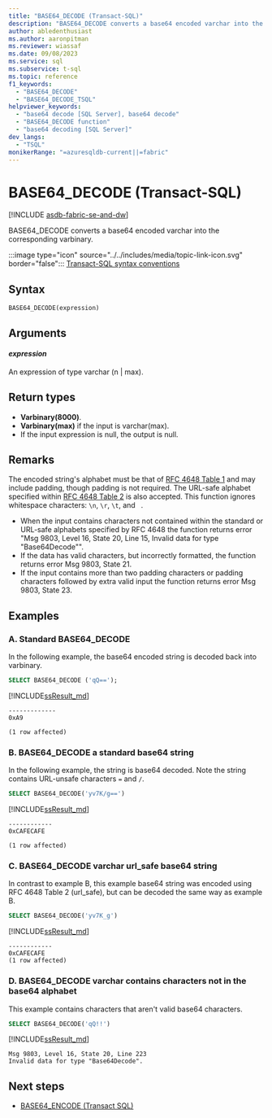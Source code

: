 ```yaml
---
title: "BASE64_DECODE (Transact-SQL)"
description: "BASE64_DECODE converts a base64 encoded varchar into the corresponding varbinary."
author: abledenthusiast
ms.author: aaronpitman
ms.reviewer: wiassaf
ms.date: 09/08/2023
ms.service: sql
ms.subservice: t-sql
ms.topic: reference
f1_keywords:
  - "BASE64_DECODE"
  - "BASE64_DECODE_TSQL"
helpviewer_keywords:
  - "base64 decode [SQL Server], base64 decode"
  - "BASE64_DECODE function"
  - "base64 decoding [SQL Server]"
dev_langs:
  - "TSQL"
monikerRange: "=azuresqldb-current||=fabric"
---
```


# BASE64_DECODE (Transact-SQL)
[!INCLUDE [asdb-fabric-se-and-dw](../../includes/applies-to-version/asdb-fabricse-fabricdw.md)]

BASE64_DECODE converts a base64 encoded varchar into the corresponding varbinary.

:::image type="icon" source="../../includes/media/topic-link-icon.svg" border="false"::: [Transact-SQL syntax conventions](../../t-sql/language-elements/transact-sql-syntax-conventions-transact-sql.md)  

## Syntax

```syntaxsql
BASE64_DECODE(expression)
```

## Arguments

#### *expression*

An expression of type varchar (n | max).

## Return types

- **Varbinary(8000)**.
- **Varbinary(max)** if the input is varchar(max).
- If the input expression is null, the output is null.

## Remarks

The encoded string's alphabet must be that of [RFC 4648 Table 1](https://datatracker.ietf.org/doc/html/rfc4648#section-4) and may include padding, though padding is not required. The URL-safe alphabet specified within [RFC 4648 Table 2](https://datatracker.ietf.org/doc/html/rfc4648#section-5) is also accepted. This function ignores whitespace characters: `\n`, `\r`, `\t`, and ` `.

- When the input contains characters not contained within the standard or URL-safe alphabets specified by RFC 4648 the function returns error "Msg 9803, Level 16, State 20, Line 15, Invalid data for type "Base64Decode"". 
- If the data has valid characters, but incorrectly formatted, the function returns error Msg 9803, State 21. 
- If the input contains more than two padding characters or padding characters followed by extra valid input the function returns error Msg 9803, State 23.

## Examples

### A. Standard BASE64_DECODE

In the following example, the base64 encoded string is decoded back into varbinary.

```sql
SELECT BASE64_DECODE ('qQ==');
```

[!INCLUDE[ssResult_md](../../includes/ssresult-md.md)]

```output
-------------
0xA9

(1 row affected)

```

### B. BASE64_DECODE a standard base64 string

In the following example, the string is base64 decoded. Note the string contains URL-unsafe characters `=` and `/`.

```sql
SELECT BASE64_DECODE('yv7K/g==')
```

[!INCLUDE[ssResult_md](../../includes/ssresult-md.md)]

```output
------------  
0xCAFECAFE

(1 row affected)
```

### C. BASE64_DECODE varchar url_safe base64 string

In contrast to example B, this example base64 string was encoded using RFC 4648 Table 2 (url_safe), but can be decoded the same way as example B.

```sql
SELECT BASE64_DECODE('yv7K_g')
```

[!INCLUDE[ssResult_md](../../includes/ssresult-md.md)]

```output
------------  
0xCAFECAFE
(1 row affected)
```

### D. BASE64_DECODE varchar contains characters not in the base64 alphabet

This example contains characters that aren't valid base64 characters.

```sql
SELECT BASE64_DECODE('qQ!!')
```

[!INCLUDE[ssResult_md](../../includes/ssresult-md.md)]

```output
Msg 9803, Level 16, State 20, Line 223
Invalid data for type "Base64Decode".
```

## Next steps

- [BASE64_ENCODE (Transact SQL)](base64-encode-transact-sql.md)